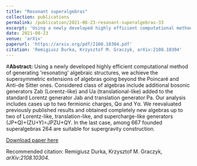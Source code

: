 ```yaml
---
title: "Resonant superalgebras"
collection: publications
permalink: /publication/2021-08-23-resonant-superalgebras-33
excerpt: 'Using a newly developed highly efficient computational method of generating 'resonating' algebraic structures, we achieve the supersymmetric extensions of algebras going beyond the Poincaré and Anti-de Sitter ones. Considered class of algebras include additional bosonic generators Zab (Lorentz-like) and Ua (translational-like) added to the standard Lorentz generator Jab and translation generator Pa. Our analysis includes cases up to two fermionic charges, Qα and Yα. We reevaluated previously published results and obtained completely new algebras up to two of Lorentz-like, translation-like, and supercharge-like generators (JP+Q)+(ZU+Y)=JPZU+QY. In the last case, among 667 founded superalgebras 264 are suitable for supergravity construction.'
date: 2021-08-23
venue: 'arXiv'
paperurl: 'https://arxiv.org/pdf/2108.10304.pdf'
citation: 'Remigiusz Durka, Krzysztof M. Graczyk, arXiv:2108.10304'
---
```

#__Abstract:__  Using a newly developed highly efficient computational method of generating 'resonating' algebraic structures, we achieve the supersymmetric extensions of algebras going beyond the Poincaré and Anti-de Sitter ones. Considered class of algebras include additional bosonic generators Zab (Lorentz-like) and Ua (translational-like) added to the standard Lorentz generator Jab and translation generator Pa. Our analysis includes cases up to two fermionic charges, Qα and Yα. We reevaluated previously published results and obtained completely new algebras up to two of Lorentz-like, translation-like, and supercharge-like generators (JP+Q)+(ZU+Y)=JPZU+QY. In the last case, among 667 founded superalgebras 264 are suitable for supergravity construction.

[Download paper here](https://arxiv.org/pdf/2108.10304)

Recommended citation: Remigiusz Durka, Krzysztof M. Graczyk, <i>arXiv:2108.10304</i>.

